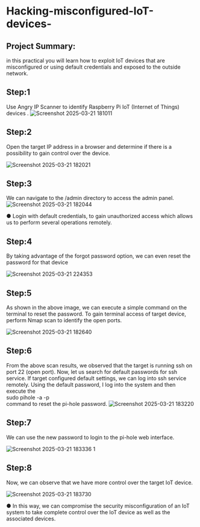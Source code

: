# Hacking-misconfigured-IoT-devices-

## Project Summary:
in this practical you will learn how to exploit IoT devices that are 
misconfigured or using default credentials and exposed to the outside network. 

## Step:1
Use Angry IP Scanner to identify Raspberry Pi IoT (Internet of Things) devices .
![Screenshot 2025-03-21 181011](https://github.com/user-attachments/assets/487d5f3d-1e04-407c-ba35-392bd02df3bb)

## Step:2 
Open the target IP address in a browser and determine if there is a possibility to gain control over the device.



![Screenshot 2025-03-21 182021](https://github.com/user-attachments/assets/9e35ffc3-7693-418f-adc3-05b3b7089c23)


## Step:3 
We can navigate to the /admin directory to access the admin panel.
![Screenshot 2025-03-21 182044](https://github.com/user-attachments/assets/77361d4d-0b54-4f42-8bd8-dc981775538e)

  ● Login with default credentials, to gain unauthorized access which allows us to 
perform several operations remotely. 

## Step:4 
By taking advantage of the forgot password option, we can even reset the 
password for that device

![Screenshot 2025-03-21 224353](https://github.com/user-attachments/assets/00520d6b-1219-41ef-bb74-aad849cec0ad)



## Step:5 
As shown in the above image, we can execute a simple command on the 
terminal to reset the password. To gain terminal access of target device, perform Nmap 
scan to identify the open ports.

![Screenshot 2025-03-21 182640](https://github.com/user-attachments/assets/9333fc16-79ab-43e5-832e-3eccb0927e3e)

## Step:6 
From the above scan results, we observed that the target is running ssh on port 
22 (open port). Now, let us search for default passwords for ssh service. If target 
configured default settings, we can log into ssh service remotely. 
Using the default password, I log into the system and then execute the                           
sudo pihole -a -p                                                                
command to reset the pi-hole password. 
![Screenshot 2025-03-21 183220](https://github.com/user-attachments/assets/e880ad0c-0264-4465-9c10-ed3cbf906c4d)


## Step:7 
We can use the new password to login to the pi-hole web interface.

![Screenshot 2025-03-21 183336 1](https://github.com/user-attachments/assets/58d6ccce-f6c6-4672-82ff-11bd0b7401a3)

## Step:8 
Now, we can observe that we have more control over the target IoT device. 

![Screenshot 2025-03-21 183730](https://github.com/user-attachments/assets/be591c1c-0cd3-4785-9b63-32f49b85f6e3)


● In this way, we can compromise the security misconfiguration of an IoT system to 
take complete control over the IoT device as well as the associated devices.








